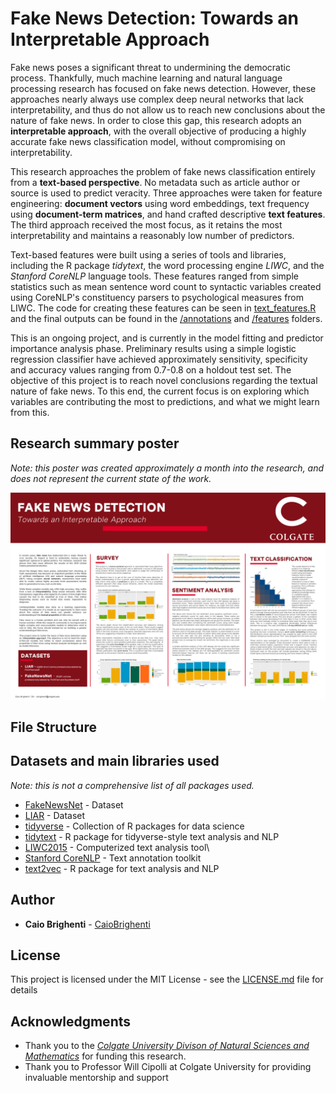 # Fake News Detection: Towards an Interpretable Approach

Fake news poses a significant threat to undermining the democratic process. Thankfully, much machine learning and natural language processing research has focused on fake news detection. However, these approaches nearly always use complex deep neural networks that lack interpretability, and thus do not allow us to reach new conclusions about the nature of fake news. In order to close this gap, this research adopts an **interpretable approach**, with the overall objective of producing a highly accurate fake news classification model, without compromising on interpretability.

This research approaches the problem of fake news classification entirely from a **text-based perspective**. No metadata such as article author or source is used to predict veracity. Three approaches were taken for feature engineering: **document vectors** using word embeddings, text frequency using **document-term matrices**, and hand crafted descriptive **text features**. The third approach received the most focus, as it retains the most interpretability and maintains a reasonably low number of predictors.

Text-based features were built using a series of tools and libraries, including the R package *tidytext*, the word processing engine *LIWC*, and the *Stanford CoreNLP* language tools. These features ranged from simple statistics such as mean sentence word count to syntactic variables created using CoreNLP's constituency parsers to psychological measures from LIWC. The code for creating these features can be seen in [text_features.R](https://github.com/CaioBrighenti/fake-news/blob/master/text_features.R) and the final outputs can be found in the [/annotations](https://github.com/CaioBrighenti/fake-news/tree/master/features) and [/features](https://github.com/CaioBrighenti/fake-news/tree/master/features) folders.

This is an ongoing project, and is currently in the model fitting and predictor importance analysis phase. Preliminary results using a simple logistic regression classifier have achieved approximately sensitivity, specificity and accuracy values ranging from 0.7-0.8 on a holdout test set. The objective of this project is to reach novel conclusions regarding the textual nature of fake news. To this end, the current focus is on exploring which variables are contributing the most to predictions, and what we might learn from this.

## Research summary poster
*Note: this poster was created approximately a month into the research, and does not represent the current state of the work.*

![Reseach Poster](https://github.com/CaioBrighenti/fake-news/blob/master/plots/Poster.png?raw=true)

## File Structure


## Datasets and main libraries used
*Note: this is not a comprehensive list of all packages used.*

* [FakeNewsNet](https://github.com/KaiDMML/FakeNewsNet) - Dataset
* [LIAR](https://arxiv.org/abs/1705.00648) - Dataset
* [tidyverse](https://www.tidyverse.org/) - Collection of R packages for data science
* [tidytext](https://cran.r-project.org/web/packages/tidytext/index.html) - R package for tidyverse-style text analysis and NLP
* [LIWC2015](http://liwc.wpengine.com/) - Computerized text analysis tool\
* [Stanford CoreNLP](https://stanfordnlp.github.io/CoreNLP/) - Text annotation toolkit
* [text2vec](http://text2vec.org/) - R package for text analysis and NLP

## Author

* **Caio Brighenti** - [CaioBrighenti](https://github.com/CaioBrighenti)

## License

This project is licensed under the MIT License - see the [LICENSE.md](LICENSE.md) file for details

## Acknowledgments

* Thank you to the [*Colgate University Divison of Natural Sciences and Mathematics*](https://www.colgate.edu/academics/departments-programs/division-natural-sciences-and-mathematics) for funding this research.
* Thank you to Professor Will Cipolli at Colgate University for providing invaluable mentorship and support
